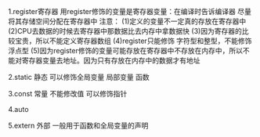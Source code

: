 1.register寄存器
用register修饰的变量是寄存器变量：在编译时告诉编译器 尽量 将其存储空间分配在寄存器中
注意：
    (1)定义的变量不一定真的存放在寄存器中
    (2)CPU去数据的时候去寄存器中那数据比去内存中拿数据快
    (3)因为寄存器的比较宝贵，所以不能定义寄存器数组
    (4)register只能修饰 字符型和整型，不能修饰浮点型
    (5)因为register修饰的变量可能存放在寄存器中不存放在内存中，所以不能对寄存器变量去地址。因为只有存放在内存中的数据才有地址

2.static 静态
可以修饰全局变量 局部变量 函数

3.const 常量
不能修改值
可以修饰指针

4.auto

5.extern 外部
一般用于函数和全局变量的声明